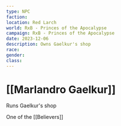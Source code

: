 ```yaml
---
type: NPC
faction: 
location: Red Larch
world: RxB - Princes of the Apocalypse
campaign: RxB - Princes of the Apocalypse
date: 2023-12-06
description: Owns Gaelkur's shop
race: 
gender: 
class:
---
```

# [[Marlandro Gaelkur]]

Runs Gaelkur's shop

One of the [[Believers]]